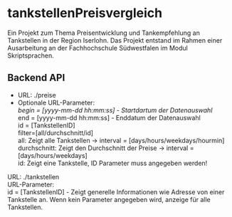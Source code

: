 # tankstellenPreisvergleich
Ein Projekt zum Thema Preisentwicklung und Tankempfehlung an Tankstellen in der Region Iserlohn.
Das Projekt entstand im Rahmen einer Ausarbeitung an der Fachhochschule Südwestfalen im Modul Skriptsprachen.

## Backend API
* URL: ./preise<br>
*  Optionale URL-Parameter:<br>
        *begin = [yyyy-mm-dd hh:mm:ss] - Startdartum der Datenauswahl<br>*
        end = [yyyy-mm-dd hh:mm:ss] - Enddatum der Datenauswahl<br>
        id = [TankstellenID]<br>
        filter=[all/durchschnitt/id]<br>
            all: Zeigt alle Tankstellen -> 
                interval = [days/hours/weekdays/hourmin]<br>
            durchschnitt: Zeigt den Durchschnitt der Preise -> 
                interval = [days/hours/weekdays]<br>
            id: Zeigt eine Tankstelle, ID Parameter muss angegeben werden!<br>

URL: ./tankstellen<br>
    URL-Parameter:<br>
        id = [TankstellenID] - Zeigt generelle Informationen wie Adresse von einer Tankstelle an. Wenn kein Parameter angegeben wird, anzeige für alle Tankstellen.

